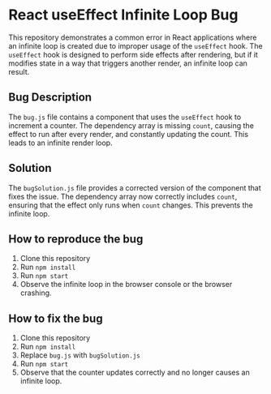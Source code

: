 # React useEffect Infinite Loop Bug

This repository demonstrates a common error in React applications where an infinite loop is created due to improper usage of the `useEffect` hook. The `useEffect` hook is designed to perform side effects after rendering, but if it modifies state in a way that triggers another render, an infinite loop can result.

## Bug Description

The `bug.js` file contains a component that uses the `useEffect` hook to increment a counter. The dependency array is missing `count`, causing the effect to run after every render, and constantly updating the count. This leads to an infinite render loop.

## Solution

The `bugSolution.js` file provides a corrected version of the component that fixes the issue. The dependency array now correctly includes `count`, ensuring that the effect only runs when `count` changes. This prevents the infinite loop.

## How to reproduce the bug

1. Clone this repository
2. Run `npm install`
3. Run `npm start`
4. Observe the infinite loop in the browser console or the browser crashing.

## How to fix the bug

1. Clone this repository
2. Run `npm install`
3. Replace `bug.js` with `bugSolution.js`
4. Run `npm start`
5. Observe that the counter updates correctly and no longer causes an infinite loop.